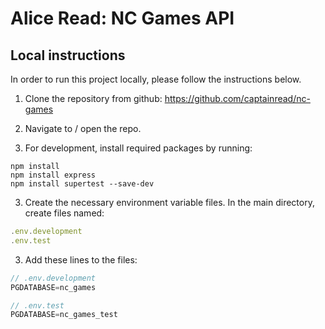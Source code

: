 # Alice Read: NC Games API

## Local instructions
In order to run this project locally, please follow the instructions below.
1. Clone the repository from github: https://github.com/captainread/nc-games

2. Navigate to / open the repo.

3. For development, install required packages by running:
```shell
npm install
npm install express
npm install supertest --save-dev
```

3. Create the necessary environment variable files. In the main directory, create files named:
```js
.env.development
.env.test
```

3. Add these lines to the files:
```js
// .env.development
PGDATABASE=nc_games

// .env.test
PGDATABASE=nc_games_test
```